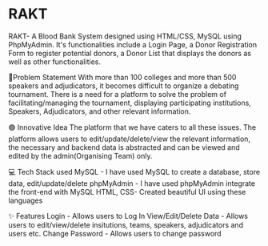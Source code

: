 # RAKT

RAKT- A Blood Bank System designed using HTML/CSS, MySQL using PhpMyAdmin. It's functionalities include a Login Page, a Donor Registration Form to register potential donors, a Donor List that displays the donors as well as other functionalities. 

📓Problem Statement
With more than 100 colleges and more than 500 speakers and adjudicators, it becomes difficult to organize a debating tournament.
There is a need for a platform to solve the problem of facilitating/managing the tournament, displaying participating institutions, Speakers, Adjudicators, and other relevant information.

🟢 Innovative Idea
The platform that we have caters to all these issues.
The platform allows users to edit/update/delete/view the relevant information, the necessary and backend data is abstracted and can be viewed and edited by the admin(Organising Team) only.

💻 Tech Stack used
MySQL - I have used MySQL to create a database, store data, edit/update/delete
phpMyAdmin - I have used phpMyAdmin integrate the front-end with MySQL
HTML, CSS- Created beautiful UI using these languages

✨ Features
Login - Allows users to Log In
View/Edit/Delete Data - Allows users to edit/view/delete insitutions, teams, speakers, adjudicators and users etc.
Change Password - Allows users to change password




